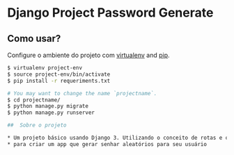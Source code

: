# Django Project Password Generate

## Como usar?

Configure o ambiente do projeto com [virtualenv](https://virtualenv.pypa.io) and [pip](https://pip.pypa.io).

```bash
$ virtualenv project-env
$ source project-env/bin/activate
$ pip install -r requeriments.txt

# You may want to change the name `projectname`.
$ cd projectname/
$ python manage.py migrate
$ python manage.py runserver

##  Sobre o projeto

* Um projeto básico usando Django 3. Utilizando o conceito de rotas e o padrão de templates
* para criar um app que gerar senhar aleatórios para seu usuário 